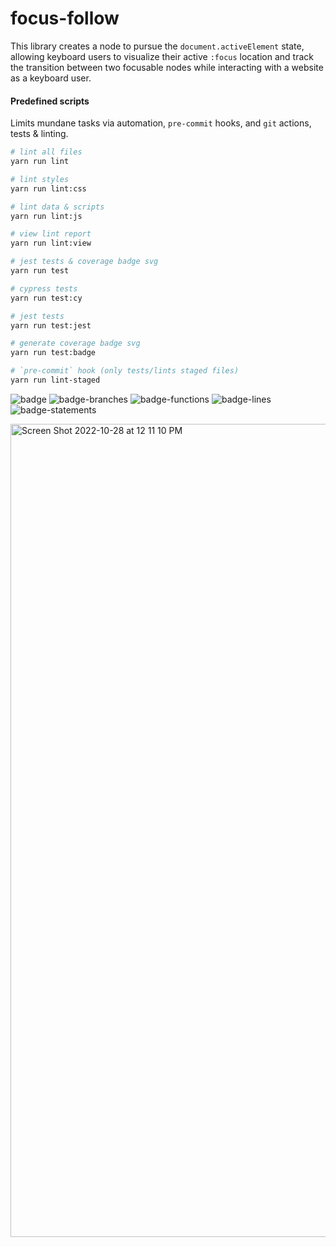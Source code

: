 # focus-follow

This library creates a node to pursue the `document.activeElement`
state, allowing keyboard users to visualize their active `:focus`
location and track the transition between two focusable nodes while
interacting with a website as a keyboard user.

#### Predefined scripts

Limits mundane tasks via automation, `pre-commit` hooks, and `git`
actions, tests & linting.

```sh
# lint all files
yarn run lint

# lint styles
yarn run lint:css

# lint data & scripts
yarn run lint:js

# view lint report
yarn run lint:view

# jest tests & coverage badge svg
yarn run test

# cypress tests
yarn run test:cy

# jest tests
yarn run test:jest

# generate coverage badge svg
yarn run test:badge

# `pre-commit` hook (only tests/lints staged files)
yarn run lint-staged
```

![badge](https://user-images.githubusercontent.com/984251/198683822-4c86a172-7310-4577-8586-1299db9ad5f5.svg)
![badge-branches](https://user-images.githubusercontent.com/984251/198683814-bc750fd7-6d33-47d0-8efe-2992d8518392.svg)
![badge-functions](https://user-images.githubusercontent.com/984251/198683815-131a80ce-2f84-41e8-92c8-eb12362349ee.svg)
![badge-lines](https://user-images.githubusercontent.com/984251/198683818-0098711c-1459-4b2c-bdde-0000e4dfb4c2.svg)
![badge-statements](https://user-images.githubusercontent.com/984251/198683820-eb216b54-6c73-4542-9f96-180e5ed9562b.svg)

<img width="1301" alt="Screen Shot 2022-10-28 at 12 11 10 PM" src="https://user-images.githubusercontent.com/984251/198683703-2cd74b24-146b-4b27-933f-cc16b3acb321.png">


